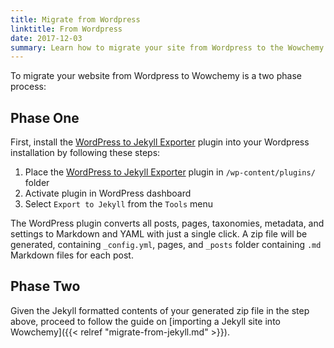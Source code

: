 ```yaml
---
title: Migrate from Wordpress
linktitle: From Wordpress
date: 2017-12-03
summary: Learn how to migrate your site from Wordpress to the Wowchemy website building framework for Hugo.
---
```


To migrate your website from Wordpress to Wowchemy is a two phase process:

## Phase One

First, install the [WordPress to Jekyll Exporter](https://wordpress.org/plugins/jekyll-exporter/) plugin into your Wordpress installation by following these steps:

1. Place the [WordPress to Jekyll Exporter](https://wordpress.org/plugins/jekyll-exporter/) plugin in `/wp-content/plugins/` folder
2. Activate plugin in WordPress dashboard
3. Select `Export to Jekyll` from the `Tools` menu

The WordPress plugin converts all posts, pages, taxonomies, metadata, and settings to Markdown and YAML with just a single click. A zip file will be generated, containing `_config.yml`, pages, and `_posts` folder containing `.md` Markdown files for each post.

## Phase Two

Given the Jekyll formatted contents of your generated zip file in the step above, proceed to follow the guide on [importing a Jekyll site into Wowchemy]({{< relref "migrate-from-jekyll.md" >}}).
